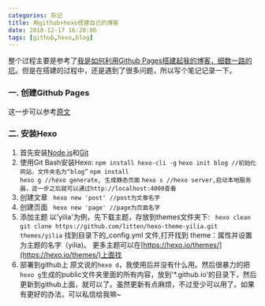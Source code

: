 ```yaml
---
categories: 杂记
title: 用github+hexo搭建自己的博客
date: 2018-12-17 16:20:06
tags: [github,hexo,blog]
---
```


整个过程主要是参考了[我是如何利用Github Pages搭建起我的博客，细数一路的坑](https://www.cnblogs.com/jackyroc/p/7681938.html)。但是在搭建的过程中，还是遇到了很多问题，所以写个笔记记录一下。

### 一. 创建Github Pages
这一步可以参考[原文](https://www.cnblogs.com/jackyroc/p/7681938.html)

### 二. 安装Hexo
1. 首先安装[Node.js](https://nodejs.org/en/download/)和[Git](https://git-scm.com/download/)
2. 使用Git Bash安装Hexo:
` npm install hexo-cli -g `
` hexo init blog //初始化网站，文件夹名为“blog” `
` npm install `   
` hexo g //hexo generate, 生成静态页面 `
` hexo s //hexo server,启动本地服务器，这一步之后就可以通过http://localhost:4000查看 `
3. 创建文章
` hexo new 'post' //post为文章名字`
4. 创建页面
` hexo new 'page' //page为页面名字`
5. 添加主题
以'yilia'为例，先下载主题，存放到themes文件夹下:
` hexo clean`
` git clone https://github.com/litten/hexo-theme-yilia.git themes/yilia `
找到目录下的_config.yml 文件,打开找到 theme：属性并设置为主题的名字（yilia)。
更多主题可以在[https://hexo.io/themes/](https://hexo.io/themes/)上面找
6. 部署到github上
原文说的` hexo d `，我使用后并没有什么用。然后很暴力的把`hexo g`生成的public文件夹里面的所有内容，放到'*.github.io'的目录下，然后更新到github上面，就可以了。虽然更新有点麻烦，不过至少可以用了。如果有更好的办法，可以私信给我嘛~
